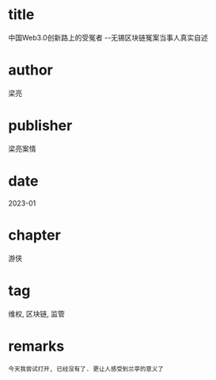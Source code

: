 # title
中国Web3.0创新路上的受冤者 --无锡区块链冤案当事人真实自述

# author
梁亮

# publisher
梁亮案情

# date
2023-01

# chapter
游侠

# tag
维权, 区块链, 监管

# remarks
`今天我尝试打开, 已经没有了. 更让人感受到兰亭的意义了`

